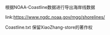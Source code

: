 根据NOAA-Coastline数据进行导出海岸线数据

link:https://www.ngdc.noaa.gov/mgg/shorelines/

Coastline.txt 保留XiaoZhang-store的著作权
